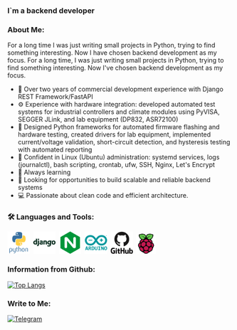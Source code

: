 
### I`m a backend developer

### About Me:
For a long time I was just writing small projects in Python, trying to find something interesting. Now I have chosen backend development as my focus.
For a long time, I was just writing small projects in Python, trying to find something interesting. Now I've chosen backend development as my focus.
- :receipt: Over two years of commercial development experience with Django REST Framework/FastAPI
- :gear: Experience with hardware integration: developed automated test systems for industrial controllers and climate modules using PyVISA, SEGGER JLink, and lab equipment (DP832, ASR72100)
- :wrench: Designed Python frameworks for automated firmware flashing and hardware testing, created drivers for lab equipment, implemented current/voltage validation, short-circuit detection, and hysteresis testing with automated reporting
- :penguin: Confident in Linux (Ubuntu) administration: systemd services, logs (journalctl), bash scripting, crontab, ufw, SSH, Nginx, Let's Encrypt
- :seedling: Always learning
- :rocket: Looking for opportunities to build scalable and reliable backend systems
- :computer: Passionate about clean code and efficient architecture.

### :hammer_and_wrench: Languages and Tools:

<div>
  <img src="https://github.com/devicons/devicon/blob/master/icons/python/python-original-wordmark.svg" title="Python" alt="Python" width="50" height="50"/>&nbsp;
  <img src="https://github.com/devicons/devicon/blob/master/icons/django/django-plain-wordmark.svg" title="Django" alt="Django" width="50" height="50"/>&nbsp;
  <img src="https://github.com/devicons/devicon/blob/master/icons/nginx/nginx-original.svg" title="Nginx" alt="Nginx" width="50" height="50"/>&nbsp;
  <img src="https://github.com/devicons/devicon/blob/master/icons/arduino/arduino-original-wordmark.svg" title="Arduino" alt="Arduino" width="50" height="50"/>&nbsp;
  <img src="https://github.com/devicons/devicon/blob/master/icons/github/github-original-wordmark.svg" title="Github" alt="Github" width="50" height="50"/>&nbsp;
  <img src="https://github.com/devicons/devicon/blob/master/icons/raspberrypi/raspberrypi-original.svg" title="Raspberry PI" alt="Raspberry" width="45" height="45"/>&nbsp;

</div>

 ### Information from Github:

[![Top Langs](https://github-readme-stats.vercel.app/api/top-langs/?username=1MixDevil&layout=compact&theme=gruvbox_light )](https://github.com/anuraghazra/github-readme-stats)


### Write to Me:
[![Telegram](https://img.shields.io/badge/Telegram-orange?style=for-the-badge&logo=telegram)](https://t.me/puumpu)

